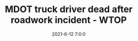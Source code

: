 ---
"title": "MDOT truck driver dead after roadwork incident - WTOP"
"date": "2021-6-12 7:0:0"
"feed_name": "GOOGLENEWSINDUSTRIAL"
"feed_website": "https://news.google.com/search?q=industrial%2Bincident&hl=en-US&gl=US&ceid=US:en"
"feed_rss": "https://news.google.com/rss/search?q=industrial%2Bincident&hl=en-US&gl=US&ceid=US:en"
"link": "https://wtop.com/maryland/2021/06/mdot-truck-driver-dead-after-roadwork-incident/"
"file": "_posts/2021-1-1-8fb3df94c0bb41f79d92930e0ba3dd105c0d4e0c.md"
"accident": "1"
"drilling": "1"
---